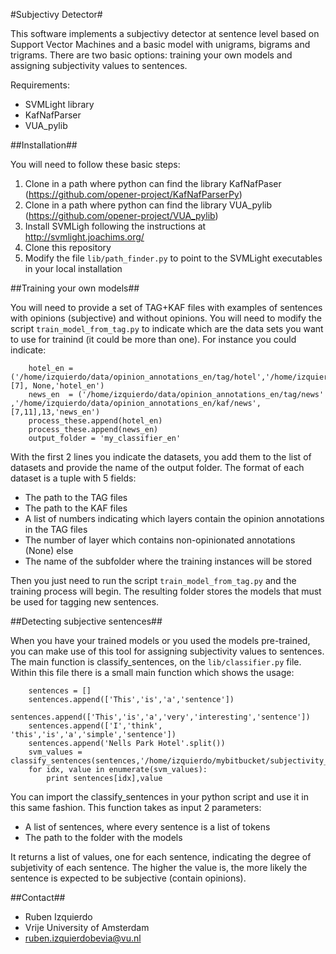 #Subjectivy Detector#

This software implements a subjectivy detector at sentence level based on Support Vector Machines and a basic model with unigrams, bigrams and trigrams.
There are two basic options: training your own models and assigning subjectivity values to sentences.

Requirements:
* SVMLight library
* KafNafParser
* VUA_pylib

##Installation##

You will need to follow these basic steps:
1) Clone in a path where python can find the library KafNafPaser (https://github.com/opener-project/KafNafParserPy)
2) Clone in a path where python can find the library VUA_pylib (https://github.com/opener-project/VUA_pylib)
3) Install SVMLigh following the instructions at http://svmlight.joachims.org/
4) Clone this repository
5) Modify the file `lib/path_finder.py` to point to the SVMLight executables in your local installation

##Training your own models##

You will need to provide a set of TAG+KAF files with examples of sentences with opinions (subjective) and without opinions. You will need
to modify the script `train_model_from_tag.py` to indicate which are the data sets you want to use for trainind (it could be more than one).
For instance you could indicate:
````shell
    hotel_en = ('/home/izquierdo/data/opinion_annotations_en/tag/hotel','/home/izquierdo/data/opinion_annotations_en/kaf/hotel',[7], None,'hotel_en')
    news_en  = ('/home/izquierdo/data/opinion_annotations_en/tag/news' ,'/home/izquierdo/data/opinion_annotations_en/kaf/news',[7,11],13,'news_en')
    process_these.append(hotel_en)
    process_these.append(news_en)
    output_folder = 'my_classifier_en'
````

With the first 2 lines you indicate the datasets, you add them to the list of datasets and provide the name of the output folder. The format of each
dataset is a tuple with 5 fields:
* The path to the TAG files
* The path to the KAF files
* A list of numbers indicating which layers contain the opinion annotations in the TAG files
* The number of layer which contains non-opinionated annotations (None) else
* The name of the subfolder where the training instances will be stored

Then you just need to run the script `train_model_from_tag.py` and the training process will begin. The resulting folder stores the models that must be used
for tagging new sentences.

##Detecting subjective sentences##

When you have your trained models or you used the models pre-trained, you can make use of this tool for assigning subjectivity values to sentences. 
The main function is classify_sentences, on the `lib/classifier.py` file. Within this file there is a small main function which shows the usage:
````shell
    sentences = []
    sentences.append(['This','is','a','sentence'])
    sentences.append(['This','is','a','very','interesting','sentence'])
    sentences.append(['I','think', 'this','is','a','simple','sentence'])
    sentences.append('Nells Park Hotel'.split())
    svm_values = classify_sentences(sentences,'/home/izquierdo/mybitbucket/subjectivity_detector/my_classifier/model')
    for idx, value in enumerate(svm_values):
        print sentences[idx],value
````

You can import the classify_sentences in your python script and use it in this same fashion. This function takes as input 2 parameters:

* A list of sentences, where every sentence is a list of tokens
* The path to the folder with the models

It returns a list of values, one for each sentence, indicating the degree of subjetivity of each sentence. The higher the value is, the more likely
the sentence is expected to be subjective (contain opinions).

##Contact##
* Ruben Izquierdo
* Vrije University of Amsterdam 
* ruben.izquierdobevia@vu.nl
